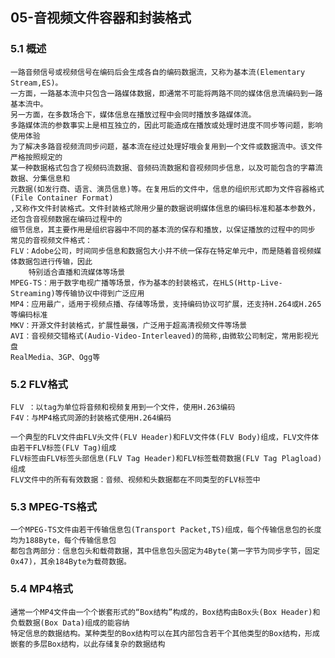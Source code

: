 ## 05-音视频文件容器和封装格式
### 5.1 概述
    一路音频信号或视频信号在编码后会生成各自的编码数据流，又称为基本流(Elementary Stream,ES)。
    一方面，一路基本流中只包含一路媒体数据，即通常不可能将两路不同的媒体信息流编码到一路基本流中。
    另一方面，在多数场合下，媒体信息在播放过程中会同时播放多路媒体流。
    多路媒体流的参数事实上是相互独立的，因此可能造成在播放或处理时进度不同步等问题，影响使用体验
    为了解决多路音视频流同步问题，基本流在经过处理好哦会复用到一个文件或数据流中。该文件严格按照规定的
    某一种数据格式包含了视频码流数据、音频码流数据和音视频同步信息，以及可能包含的字幕流数据、分集信息和
    元数据(如发行商、语言、演员信息)等。在复用后的文件中，信息的组织形式即为文件容器格式(File Container Format)
    ,又称作文件封装格式。文件封装格式除用少量的数据说明媒体信息的编码标准和基本参数外，还包含音视频数据在编码过程中的
    细节信息，其主要作用是组织容器中不同的基本流的保存和播放，以保证播放的过程中的同步
    常见的音视频文件格式：
    FLV：Adobe公司，时间同步信息和数据包大小并不统一保存在特定单元中，而是随着音视频媒体数据包进行传输，因此
        特别适合直播和流媒体等场景
    MPEG-TS：用于数字电视广播等场景，作为基本的封装格式，在HLS(Http-Live-Streaming)等传输协议中得到广泛应用
    MP4：应用最广，适用于视频点播、存储等场景，支持编码协议可扩展，还支持H.264或H.265等编码标准
    MKV：开源文件封装格式，扩展性最强，广泛用于超高清视频文件等场景
    AVI：音视频交错格式(Audio-Video-Interleaved)的简称,由微软公司制定，常用影视光盘
    RealMedia、3GP、Ogg等

### 5.2 FLV格式
    FLV ：以tag为单位将音频和视频复用到一个文件，使用H.263编码
    F4V：与MP4格式同源的封装格式使用H.264编码
    
    一个典型的FLV文件由FLV头文件(FLV Header)和FLV文件体(FLV Body)组成，FLV文件体由若干FLV标签(FLV Tag)组成
    FLV标签由FLV标签头部信息(FLV Tag Header)和FLV标签载荷数据(FLV Tag Plagload)组成
    FLV文件中的所有有效数据：音频、视频和头数据都在不同类型的FLV标签中

### 5.3 MPEG-TS格式
    一个MPEG-TS文件由若干传输信息包(Transport Packet,TS)组成，每个传输信息包的长度均为188Byte，每个传输信息包
    都包含两部分：信息包头和载荷数据，其中信息包头固定为4Byte(第一字节为同步字节，固定0x47)，其余184Byte为载荷数据。
    

### 5.4 MP4格式
    通常一个MP4文件由一个个嵌套形式的“Box结构”构成的，Box结构由Box头(Box Header)和负载数据(Box Data)组成的能容纳
    特定信息的数据结构。某种类型的Box结构可以在其内部包含若干个其他类型的Box结构，形成嵌套的多层Box结构，以此存储复杂的数据结构
    